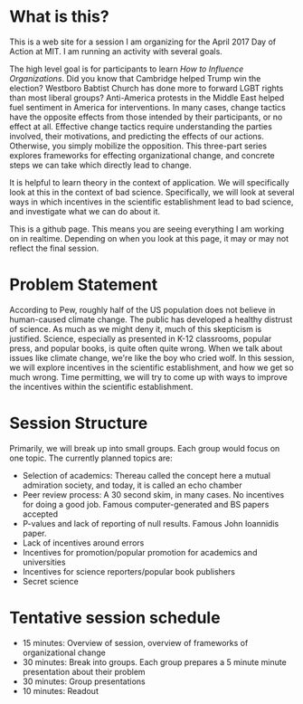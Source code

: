 # What is this? 

This is a web site for a session I am organizing for the April 2017 Day of Action at MIT. I am running an activity with several goals.

The high level goal is for participants to learn *How to Influence Organizations*. Did you know that Cambridge helped Trump win the election? Westboro Babtist Church has done more to forward LGBT rights than most liberal groups? Anti-America protests in the Middle East helped fuel sentiment in America for interventions. In many cases, change tactics have the opposite effects from those intended by their participants, or no effect at all. Effective change tactics require understanding the parties involved, their motivations, and predicting the effects of our actions. Otherwise, you simply mobilize the opposition. This three-part series explores frameworks for effecting organizational change, and concrete steps we can take which directly lead to change.

It is helpful to learn theory in the context of application. We will specifically look at this in the context of bad science. Specifically, we will look at several ways in which incentives in the scientific establishment lead to bad science, and investigate what we can do about it.

This is a github page. This means you are seeing everything I am working on in realtime. Depending on when you look at this page, it may or may not reflect the final session.

# Problem Statement

According to Pew, roughly half of the US population does not believe
in human-caused climate change. The public has developed a healthy
distrust of science. As much as we might deny it, much of this
skepticism is justified. Science, especially as presented in K-12
classrooms, popular press, and popular books, is quite often quite
wrong. When we talk about issues like climate change, we're like the
boy who cried wolf. In this session, we will explore incentives in the
scientific establishment, and how we get so much wrong. Time
permitting, we will try to come up with ways to improve the incentives
within the scientific establishment.

# Session Structure

Primarily, we will break up into small groups. Each group would focus on one topic. The currently planned topics are:

* Selection of academics: Thereau called the concept here a mutual admiration society, and today, it is called an echo chamber
* Peer review process: A 30 second skim, in many cases. No incentives for doing a good job. Famous computer-generated and BS papers accepted
* P-values and lack of reporting of null results. Famous John Ioannidis paper.
* Lack of incentives around errors
* Incentives for promotion/popular promotion for academics and universities
* Incentives for science reporters/popular book publishers
* Secret science

# Tentative session schedule

* 15 minutes: Overview of session, overview of frameworks of organizational change
* 30 minutes: Break into groups. Each group prepares a 5 minute minute presentation about their problem
* 30 minutes: Group presentations
* 10 minutes: Readout
